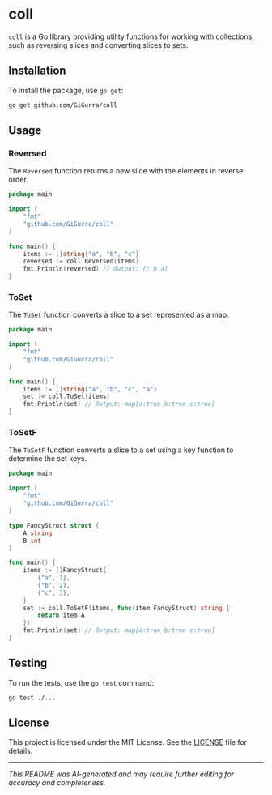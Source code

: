 # coll

`coll` is a Go library providing utility functions for working with collections, such as reversing slices and converting
slices to sets.

## Installation

To install the package, use `go get`:

```sh
go get github.com/GiGurra/coll
```

## Usage

### Reversed

The `Reversed` function returns a new slice with the elements in reverse order.

```go
package main

import (
	"fmt"
	"github.com/GiGurra/coll"
)

func main() {
	items := []string{"a", "b", "c"}
	reversed := coll.Reversed(items)
	fmt.Println(reversed) // Output: [c b a]
}
```

### ToSet

The `ToSet` function converts a slice to a set represented as a map.

```go
package main

import (
	"fmt"
	"github.com/GiGurra/coll"
)

func main() {
	items := []string{"a", "b", "c", "a"}
	set := coll.ToSet(items)
	fmt.Println(set) // Output: map[a:true b:true c:true]
}
```

### ToSetF

The `ToSetF` function converts a slice to a set using a key function to determine the set keys.

```go
package main

import (
	"fmt"
	"github.com/GiGurra/coll"
)

type FancyStruct struct {
	A string
	B int
}

func main() {
	items := []FancyStruct{
		{"a", 1},
		{"b", 2},
		{"c", 3},
	}
	set := coll.ToSetF(items, func(item FancyStruct) string {
		return item.A
	})
	fmt.Println(set) // Output: map[a:true b:true c:true]
}
```

## Testing

To run the tests, use the `go test` command:

```sh
go test ./...
```

## License

This project is licensed under the MIT License. See the [LICENSE](LICENSE) file for details.

---

*This README was AI-generated and may require further editing for accuracy and completeness.*
